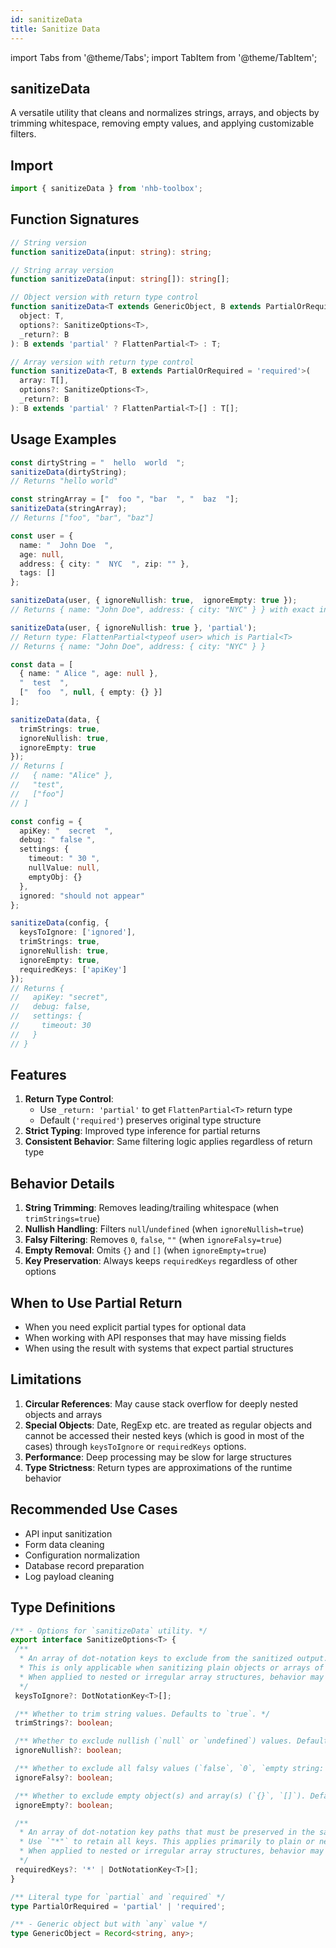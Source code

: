 ```yaml
---
id: sanitizeData
title: Sanitize Data
---
```


import Tabs from '@theme/Tabs';
import TabItem from '@theme/TabItem';

## sanitizeData

A versatile utility that cleans and normalizes strings, arrays, and objects by trimming whitespace, removing empty values, and applying customizable filters.

## Import

```typescript
import { sanitizeData } from 'nhb-toolbox';
```

## Function Signatures

```typescript
// String version
function sanitizeData(input: string): string;

// String array version
function sanitizeData(input: string[]): string[];

// Object version with return type control
function sanitizeData<T extends GenericObject, B extends PartialOrRequired = 'required'>(
  object: T,
  options?: SanitizeOptions<T>,
  _return?: B
): B extends 'partial' ? FlattenPartial<T> : T;

// Array version with return type control
function sanitizeData<T, B extends PartialOrRequired = 'required'>(
  array: T[],
  options?: SanitizeOptions<T>,
  _return?: B
): B extends 'partial' ? FlattenPartial<T>[] : T[];
```

## Usage Examples

<Tabs>
<TabItem value="string" label="String Input" default>

```typescript
const dirtyString = "  hello  world  ";
sanitizeData(dirtyString); 
// Returns "hello world"
```

</TabItem>
<TabItem value="string-array" label="String Array">

```typescript
const stringArray = ["  foo ", "bar  ", "  baz  "];
sanitizeData(stringArray);
// Returns ["foo", "bar", "baz"]
```

</TabItem>
<TabItem value="object" label="Object">

```typescript
const user = {
  name: "  John Doe  ",
  age: null,
  address: { city: "  NYC  ", zip: "" },
  tags: []
};

sanitizeData(user, { ignoreNullish: true,  ignoreEmpty: true });
// Returns { name: "John Doe", address: { city: "NYC" } } with exact input type

sanitizeData(user, { ignoreNullish: true }, 'partial');
// Return type: FlattenPartial<typeof user> which is Partial<T>
// Returns { name: "John Doe", address: { city: "NYC" } }
```

</TabItem>
<TabItem value="mixed-array" label="Mixed Array">

```typescript
const data = [
  { name: " Alice ", age: null },
  "  test  ",
  ["  foo  ", null, { empty: {} }]
];

sanitizeData(data, {
  trimStrings: true,
  ignoreNullish: true,
  ignoreEmpty: true
});
// Returns [
//   { name: "Alice" },
//   "test",
//   ["foo"]
// ]
```

</TabItem>
<TabItem value="advanced" label="Advanced Options">

```typescript
const config = {
  apiKey: "  secret  ",
  debug: " false ",
  settings: {
    timeout: " 30 ",
    nullValue: null,
    emptyObj: {}
  },
  ignored: "should not appear"
};

sanitizeData(config, {
  keysToIgnore: ['ignored'],
  trimStrings: true,
  ignoreNullish: true,
  ignoreEmpty: true,
  requiredKeys: ['apiKey']
});
// Returns {
//   apiKey: "secret",
//   debug: false,
//   settings: {
//     timeout: 30
//   }
// }
```

</TabItem>
</Tabs>

## Features

1. **Return Type Control**:
   - Use `_return: 'partial'` to get `FlattenPartial<T>` return type
   - Default (`'required'`) preserves original type structure
2. **Strict Typing**: Improved type inference for partial returns
3. **Consistent Behavior**: Same filtering logic applies regardless of return type

## Behavior Details

1. **String Trimming**: Removes leading/trailing whitespace (when `trimStrings=true`)
2. **Nullish Handling**: Filters `null`/`undefined` (when `ignoreNullish=true`)
3. **Falsy Filtering**: Removes `0`, `false`, `""` (when `ignoreFalsy=true`)
4. **Empty Removal**: Omits `{}` and `[]` (when `ignoreEmpty=true`)
5. **Key Preservation**: Always keeps `requiredKeys` regardless of other options

## When to Use Partial Return

- When you need explicit partial types for optional data
- When working with API responses that may have missing fields
- When using the result with systems that expect partial structures

## Limitations

1. **Circular References**: May cause stack overflow for deeply nested objects and arrays
2. **Special Objects**: Date, RegExp etc. are treated as regular objects and cannot be accessed their nested keys (which is good in most of the cases) through `keysToIgnore` or `requiredKeys` options.
3. **Performance**: Deep processing may be slow for large structures
4. **Type Strictness**: Return types are approximations of the runtime behavior

## Recommended Use Cases

- API input sanitization
- Form data cleaning
- Configuration normalization
- Database record preparation
- Log payload cleaning

## Type Definitions

```typescript
/** - Options for `sanitizeData` utility. */
export interface SanitizeOptions<T> {
 /**
  * An array of dot-notation keys to exclude from the sanitized output.
  * This is only applicable when sanitizing plain objects or arrays of objects.
  * When applied to nested or irregular array structures, behavior may be inconsistent or partially ignored.
  */
 keysToIgnore?: DotNotationKey<T>[];

 /** Whether to trim string values. Defaults to `true`. */
 trimStrings?: boolean;

 /** Whether to exclude nullish (`null` or `undefined`) values. Defaults to `false`. */
 ignoreNullish?: boolean;

 /** Whether to exclude all falsy values (`false`, `0`, `empty string: ''`, `null`, `undefined`. Defaults to `false`. */
 ignoreFalsy?: boolean;

 /** Whether to exclude empty object(s) and array(s) (`{}`, `[]`). Defaults to `false`. */
 ignoreEmpty?: boolean;

 /**
  * An array of dot-notation key paths that must be preserved in the sanitized output.
  * Use `"*"` to retain all keys. This applies primarily to plain or nested objects and arrays of objects.
  * When applied to nested or irregular array structures, behavior may be inconsistent or partially ignored.
  */
 requiredKeys?: '*' | DotNotationKey<T>[];
}

/** Literal type for `partial` and `required` */
type PartialOrRequired = 'partial' | 'required';

/** - Generic object but with `any` value */
type GenericObject = Record<string, any>;
```
